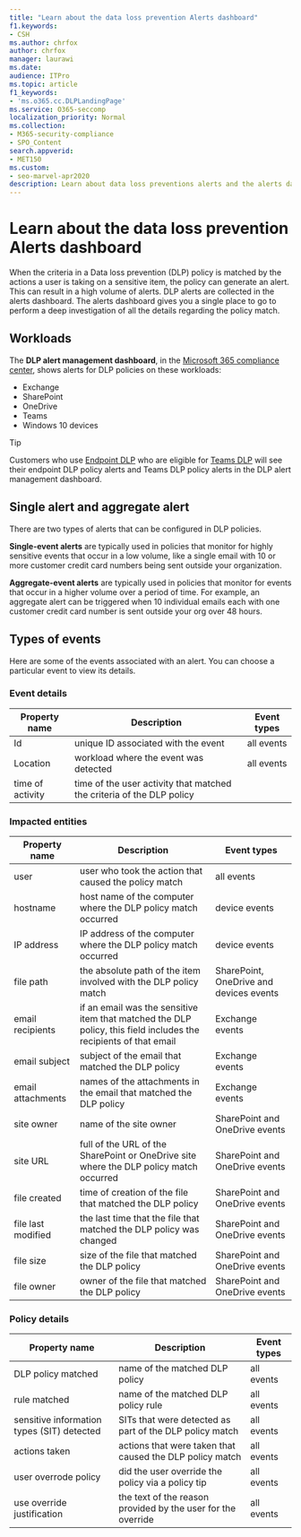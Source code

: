 ```yaml
---
title: "Learn about the data loss prevention Alerts dashboard"
f1.keywords:
- CSH
ms.author: chrfox
author: chrfox
manager: laurawi
ms.date: 
audience: ITPro
ms.topic: article
f1_keywords:
- 'ms.o365.cc.DLPLandingPage'
ms.service: O365-seccomp
localization_priority: Normal
ms.collection: 
- M365-security-compliance
- SPO_Content
search.appverid: 
- MET150
ms.custom:
- seo-marvel-apr2020
description: Learn about data loss preventions alerts and the alerts dashboard. 
---
```


# Learn about the data loss prevention Alerts dashboard

When the criteria in a Data loss prevention (DLP) policy is matched by the actions a user is taking on a sensitive item, the policy can generate an alert. This can result in a high volume of alerts. DLP alerts are collected in the alerts dashboard. The alerts dashboard gives you a single place to go to perform a deep investigation of all the details regarding the policy match.  

<!-- [Microsoft 365 compliance center](https://compliance.microsoft.com/)-->

## Workloads

The **DLP alert management dashboard**, in the [Microsoft 365 compliance center](https://compliance.microsoft.com/), shows alerts for DLP policies on these workloads:
- Exchange
- SharePoint
- OneDrive
- Teams
- Windows 10 devices 

> [!TIP]
> Customers who use [Endpoint DLP](endpoint-dlp-learn-about.md) who are eligible for [Teams DLP](dlp-microsoft-teams.md) will see their endpoint DLP policy alerts and Teams DLP policy alerts in the DLP alert management dashboard.

## Single alert and aggregate alert

There are two types of alerts that can be configured in DLP policies.

**Single-event alerts** are typically used in policies that monitor for highly sensitive events that occur in a low volume, like a single email with 10 or more customer credit card numbers being sent outside your organization.

**Aggregate-event alerts** are typically used in policies that monitor for events that occur in a higher volume over a period of time. For example, an aggregate alert can be triggered when 10 individual emails each with one customer credit card number is sent outside your org over 48 hours.

## Types of events

Here are some of the events associated with an alert. You can choose a particular event to view its details. 

### Event details

|Property name  |Description  |Event types  |
|---------|---------|---------|
|Id |unique ID associated with the event |all events |
|Location |workload where the event was detected|all events |
|time of activity     |time of the user activity that matched the criteria of the DLP policy |

### Impacted entities

|Property name |Description| Event types|
|---------|---------|---------|
|user | user who took the action that caused the policy match | all events|
|hostname | host name of the computer where the DLP policy match occurred | device events|
|IP address | IP address of the computer where the DLP policy match occurred | device events|
|file path | the absolute path of the item involved with the DLP policy match | SharePoint, OneDrive and devices events|
|email recipients |if an email was the sensitive item that matched the DLP policy, this field includes the recipients of that email| Exchange events|
|email subject |subject of the email that matched the DLP policy |Exchange events|
|email attachments | names of the attachments in the email that matched the DLP policy| Exchange events|
|site owner |name of the site owner| SharePoint and OneDrive events|
|site URL |full of the URL of the SharePoint or OneDrive site where the DLP policy match occurred |SharePoint and OneDrive events|
|file created |time of creation of the file that matched the DLP policy |SharePoint and OneDrive events|
|file last modified | the last time that the file that matched the DLP policy was changed | SharePoint and OneDrive events|
|file size | size of the file that matched the DLP policy |SharePoint and OneDrive events|
|file owner |owner of the file that matched the DLP policy |SharePoint and OneDrive events|  

### Policy details

|Property name |Description |Event types |
|---------|---------|---------|
|DLP policy matched |name of the matched DLP policy |all events|
|rule matched |name of the matched DLP policy rule |all events|
|sensitive information types (SIT) detected|SITs that were detected as part of the DLP policy match |all events|
|actions taken |actions that were taken that caused the DLP policy match| all events|
|user overrode policy |did the user override the policy via a policy tip | all events|
|use override justification |the text of the reason provided by the user for the override | all events|   

